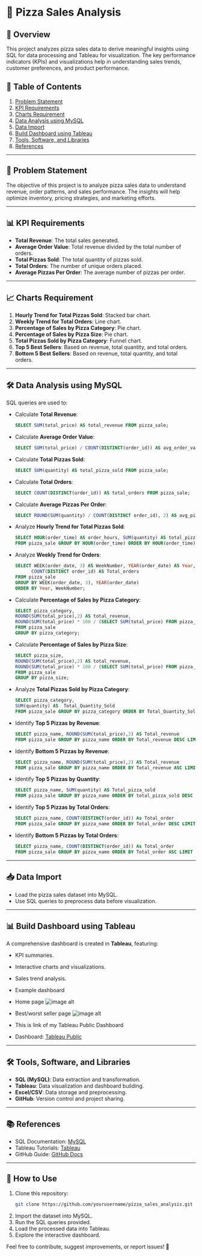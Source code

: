 # 🍕 Pizza Sales Analysis

## 📌 Overview
This project analyzes pizza sales data to derive meaningful insights using SQL for data processing and Tableau for visualization. The key performance indicators (KPIs) and visualizations help in understanding sales trends, customer preferences, and product performance.

## 📂 Table of Contents
1. [Problem Statement](#problem-statement)
2. [KPI Requirements](#kpi-requirements)
3. [Charts Requirement](#charts-requirement)
4. [Data Analysis using MySQL](#data-analysis-using-mysql)
5. [Data Import](#data-import)
6. [Build Dashboard using Tableau](#build-dashboard-using-tableau)
7. [Tools, Software, and Libraries](#tools-software-and-libraries)
8. [References](#references)

---

## 📝 Problem Statement
The objective of this project is to analyze pizza sales data to understand revenue, order patterns, and sales performance. The insights will help optimize inventory, pricing strategies, and marketing efforts.

---

## 📊 KPI Requirements
- **Total Revenue**: The total sales generated.
- **Average Order Value**: Total revenue divided by the total number of orders.
- **Total Pizzas Sold**: The total quantity of pizzas sold.
- **Total Orders**: The number of unique orders placed.
- **Average Pizzas Per Order**: The average number of pizzas per order.

---

## 📈 Charts Requirement
1. **Hourly Trend for Total Pizzas Sold**: Stacked bar chart.
2. **Weekly Trend for Total Orders**: Line chart.
3. **Percentage of Sales by Pizza Category**: Pie chart.
4. **Percentage of Sales by Pizza Size**: Pie chart.
5. **Total Pizzas Sold by Pizza Category**: Funnel chart.
6. **Top 5 Best Sellers**: Based on revenue, total quantity, and total orders.
7. **Bottom 5 Best Sellers**: Based on revenue, total quantity, and total orders.

---

## 🛠 Data Analysis using MySQL
SQL queries are used to:
- Calculate **Total Revenue**:
   ```sql
   SELECT SUM(total_price) AS total_revenue FROM pizza_sale;
   ```
- Calculate **Average Order Value**:
   ```sql
   SELECT SUM(total_price) / COUNT(DISTINCT(order_id)) AS avg_order_value FROM pizza_sale;
   ```
- Calculate **Total Pizzas Sold**:
   ```sql
   SELECT SUM(quantity) AS total_pizza_sold FROM pizza_sale;
   ```
- Calculate **Total Orders**:
   ```sql
   SELECT COUNT(DISTINCT(order_id)) AS total_orders FROM pizza_sale;
   ```
- Calculate **Average Pizzas Per Order**:
   ```sql
   SELECT ROUND(SUM(quantity) / COUNT(DISTINCT order_id), 2) AS avg_pizza_per_order FROM pizza_sale;
   ```
- Analyze **Hourly Trend for Total Pizzas Sold**:
   ```sql
   SELECT HOUR(order_time) AS order_hours, SUM(quantity) AS total_pizza_sold
   FROM pizza_sale GROUP BY HOUR(order_time) ORDER BY HOUR(order_time);
   ```
- Analyze **Weekly Trend for Orders**:
   ```sql
   SELECT WEEK(order_date, 3) AS WeekNumber, YEAR(order_date) AS Year,
         COUNT(DISTINCT order_id) AS Total_orders
   FROM pizza_sale
   GROUP BY WEEK(order_date, 3), YEAR(order_date)
   ORDER BY Year, WeekNumber;
   ```
- Calculate **Percentage of Sales by Pizza Category**:
   ```sql
   SELECT pizza_category,
   ROUND(SUM(total_price),2) AS total_revenue,
   ROUND(SUM(total_price) * 100 / (SELECT SUM(total_price) FROM pizza_sale),2) AS PCT
   FROM pizza_sale 
   GROUP BY pizza_category;
   ```
- Calculate **Percentage of Sales by Pizza Size**:
   ```sql
   SELECT pizza_size, 
   ROUND(SUM(total_price),2) AS total_revenue,
   ROUND(SUM(total_price) * 100 / (SELECT SUM(total_price) FROM pizza_sale),2) AS PCT
   FROM pizza_sale
   GROUP BY pizza_size;
   ```
- Analyze **Total Pizzas Sold by Pizza Category**:
   ```sql
   SELECT pizza_category,
   SUM(quantity) AS  Total_Quantity_Sold
   FROM pizza_sale GROUP BY pizza_category ORDER BY Total_Quantity_Sold DESC;
   ```
- Identify **Top 5 Pizzas by Revenue**:
   ```sql
   SELECT pizza_name, ROUND(SUM(total_price),2) AS Total_revenue 
   FROM pizza_sale GROUP BY pizza_name ORDER BY Total_revenue DESC LIMIT 5;
   ```
- Identify **Bottom 5 Pizzas by Revenue**:
   ```sql
   SELECT pizza_name, ROUND(SUM(total_price),2) AS Total_revenue 
   FROM pizza_sale GROUP BY pizza_name ORDER BY Total_revenue ASC LIMIT 5;
   ```
- Identify **Top 5 Pizzas by Quantity**:
   ```sql
   SELECT pizza_name, SUM(quantity) AS Total_pizza_sold 
   FROM pizza_sale GROUP BY pizza_name ORDER BY total_pizza_sold DESC LIMIT 5;
   ```
- Identify **Top 5 Pizzas by Total Orders**:
   ```sql
   SELECT pizza_name, COUNT(DISTINCT(order_id)) As Total_order
   FROM pizza_sale GROUP BY pizza_name ORDER BY Total_order DESC LIMIT 5;
   ```
- Identify **Bottom 5 Pizzas by Total Orders**:
   ```sql
   SELECT pizza_name, COUNT(DISTINCT(order_id)) As Total_order
   FROM pizza_sale GROUP BY pizza_name ORDER BY Total_order ASC LIMIT 5;
   ```

---

## 📥 Data Import
- Load the pizza sales dataset into MySQL.
- Use SQL queries to preprocess data before visualization.

---

## 📊 Build Dashboard using Tableau
A comprehensive dashboard is created in **Tableau**, featuring:
- KPI summaries.
- Interactive charts and visualizations.
- Sales trend analysis.
- Example dashboard
- Home page
![image alt](https://github.com/BandhanHardiya/Pizza_sale_analysis/blob/main/pizza_dashboard.png?raw=true)

- Best/worst seller page
![image alt](https://github.com/BandhanHardiya/Pizza_sale_analysis/blob/main/pizza_dashboard2.png?raw=true)

- This is link of my Tableau Public Dashboard
- Dashboard: [Tableau Public](https://public.tableau.com/views/Book1_17402919623000/Dashboard1?:language=en-GB&:sid=&:display_count=n&:origin=viz_share_link)
---

## 🛠 Tools, Software, and Libraries
- **SQL (MySQL)**: Data extraction and transformation.
- **Tableau**: Data visualization and dashboard building.
- **Excel/CSV**: Data storage and preprocessing.
- **GitHub**: Version control and project sharing.

---

## 📚 References
- SQL Documentation: [MySQL](https://dev.mysql.com/doc/)
- Tableau Tutorials: [Tableau](https://www.tableau.com/learn)
- GitHub Guide: [GitHub Docs](https://docs.github.com/)

---

## 📌 How to Use
1. Clone this repository:
   ```sh
   git clone https://github.com/yourusername/pizza_sales_analysis.git
   ```
2. Import the dataset into MySQL.
3. Run the SQL queries provided.
4. Load the processed data into Tableau.
5. Explore the interactive dashboard.

Feel free to contribute, suggest improvements, or report issues! 🚀
